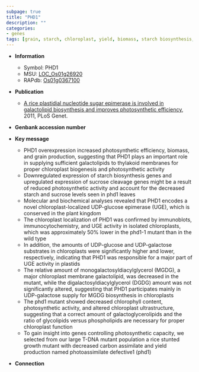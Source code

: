 ```yaml
---
subpage: true
title: "PHD1"
description: ""
categories:
- genes
tags: [grain, starch, chloroplast, yield, biomass, starch biosynthesis, growth]
---
```


* **Information**  
    + Symbol: PHD1  
    + MSU: [LOC_Os01g26920](http://rice.plantbiology.msu.edu/cgi-bin/ORF_infopage.cgi?orf=LOC_Os01g26920)  
    + RAPdb: [Os01g0367100](http://rapdb.dna.affrc.go.jp/viewer/gbrowse_details/irgsp1?name=Os01g0367100)  

* **Publication**  
    + [A rice plastidial nucleotide sugar epimerase is involved in galactolipid biosynthesis and improves photosynthetic efficiency](http://www.ncbi.nlm.nih.gov/pubmed?term=A+rice+plastidial+nucleotide+sugar+epimerase+is+involved+in+galactolipid+biosynthesis+and+improves+photosynthetic+efficiency%5BTitle%5D), 2011, PLoS Genet.

* **Genbank accession number**  

* **Key message**  
    + PHD1 overexpression increased photosynthetic efficiency, biomass, and grain production, suggesting that PHD1 plays an important role in supplying sufficient galactolipids to thylakoid membranes for proper chloroplast biogenesis and photosynthetic activity
    + Downregulated expression of starch biosynthesis genes and upregulated expression of sucrose cleavage genes might be a result of reduced photosynthetic activity and account for the decreased starch and sucrose levels seen in phd1 leaves
    + Molecular and biochemical analyses revealed that PHD1 encodes a novel chloroplast-localized UDP-glucose epimerase (UGE), which is conserved in the plant kingdom
    + The chloroplast localization of PHD1 was confirmed by immunoblots, immunocytochemistry, and UGE activity in isolated chloroplasts, which was approximately 50% lower in the phd1-1 mutant than in the wild type
    + In addition, the amounts of UDP-glucose and UDP-galactose substrates in chloroplasts were significantly higher and lower, respectively, indicating that PHD1 was responsible for a major part of UGE activity in plastids
    + The relative amount of monogalactosyldiacylglycerol (MGDG), a major chloroplast membrane galactolipid, was decreased in the mutant, while the digalactosyldiacylglycerol (DGDG) amount was not significantly altered, suggesting that PHD1 participates mainly in UDP-galactose supply for MGDG biosynthesis in chloroplasts
    + The phd1 mutant showed decreased chlorophyll content, photosynthetic activity, and altered chloroplast ultrastructure, suggesting that a correct amount of galactoglycerolipids and the ratio of glycolipids versus phospholipids are necessary for proper chloroplast function
    + To gain insight into genes controlling photosynthetic capacity, we selected from our large T-DNA mutant population a rice stunted growth mutant with decreased carbon assimilate and yield production named photoassimilate defective1 (phd1)

* **Connection**  



